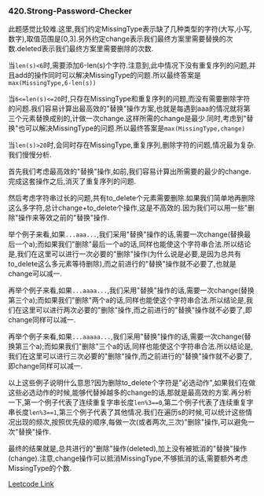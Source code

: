 ### 420.Strong-Password-Checker

此题感觉比较难.这里,我们约定MissingType表示缺了几种类型的字符(大写,小写,数字),取值范围是[0,3].另外约定change表示我们最终方案里需要替换的次数.deleted表示我们最终方案里需要删除的次数.

当```len(s)<6```时,需要添加6-len(s)个字符.注意到,此中情况下没有重复序列的问题,并且add的操作同时可以解决MissingType的问题.所以最终答案是```max(MissingType,6-len(s))```

当```6<=len(s)<=20```时,只存在MissingType和重复序列的问题,而没有需要删除字符的问题.我们容易计算出最高效的"替换"操作方案,也就是每遇到aaa的情况就将第三个元素替换成别的,计做一次change.这样所需的change是最少.同时,考虑到"替换"也可以解决MissingType的问题.所以最终答案是```max(MissingType,change)```

当```len(s)>20```时,会同时存在MissingType,重复序列,删除字符的问题,情况最为复杂.我们慢慢分析.

首先我们考虑最高效的"替换"操作,如前,我们容易计算出所需要的最少的change.完成这套操作之后,消灭了重复序列的问题.

然后考虑字符串过长的问题,共有to_delete个元素需要删除.如果我们简单地再删除这么多字符,总计change+to_delete个操作,这是不高效的.因为我们可以用一些"删除"操作来等效之前的"替换"操作.

举个例子来看,如果```...aaa...```,我们采用"替换"操作的话,需要一次change(替换最后一个a);而如果我们"删除"最后一个a的话,同样也能使这个字符串合法.所以结论是,我们在这里可以进行一次必要的"删除"操作(为什么说是必要,是因为总共有to_delete这么多元素等待删除),而之前进行的"替换"操作就不必要了,也就是change可以减一.

再举个例子来看,如果```...aaaa...```,我们采用"替换"操作的话,需要一次change(替换第三个a);而如果我们"删除"两个a的话,同样也能使这个字符串合法.所以结论是,我们在这里可以进行两次必要的"删除"操作,而之前进行的"替换"操作就不必要了,即change同样可以减一.

再举个例子来看,如果```...aaaaa...```,我们采用"替换"操作的话,需要一次change(替换第三个a);而如果我们"删除"三个a的话,同样也能使这个字符串合法.所以结论是,我们在这里可以进行三次必要的"删除"操作,而之前进行的"替换"操作就不必要了,即change同样可以减一.

以上这些例子说明什么意思?因为删除to_delete个字符是"必选动作",如果我们在做这些必选动作的时候,能够代替掉越多的change的话,那就是最高效的方案.再分析一下,第一个例子代表了连续重复字串长度```len%3==0```,第二个例子代表了连续重复字串长度```len%3==1```,第三个例子代表了其他情况.我们在遍历s的时候,可以统计这些情况出现的频次,按照优先级的顺序,每做一次(或者两次,三次)"删除"操作,可以避免一次"替换"操作.

最终的结果就是,总共进行的"删除"操作(deleted),加上没有被抵消的"替换"操作(change).注意,change操作可以抵消MissingType,不够抵消的话,需要额外考虑MissingType的个数.


[Leetcode Link](https://leetcode.com/problems/strong-password-checker)
